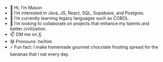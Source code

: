 - 👋 Hi, I’m Mason
- 👀 I’m interested in Java, JS, React, SQL, Supabase, and Postgres. 
- 🌱 I’m currently learning legacy languages such as COBOL.
- 💞️ I’m looking to collaborate on projects that enhance my talents and better civilization.
- 📫 DM me on <a href="https://twitter.com/yes_my_lege">X</a>
- 😄 Pronouns: he/him
- ⚡ Fun fact: I make homemade gourmet chocolate frosting spread for the bananas that I eat every day.

<!---
stringsArraysObjects/stringsArraysObjects is a ✨ special ✨ repository because its `README.md` (this file) appears on your GitHub profile.
You can click the Preview link to take a look at your changes.
--->
